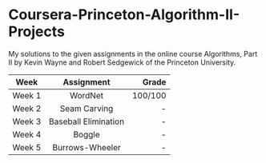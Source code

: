 # Coursera-Princeton-Algorithm-II-Projects
My solutions to the given assignments in the online course Algorithms, Part II by Kevin Wayne and Robert Sedgewick of the Princeton University.

| Week          | Assignment    |Grade  |
| ------------- |:-------------:| -----:|
| Week 1        | WordNet       |100/100| 
| Week 2        | Seam Carving  |   -   | 
| Week 3        | Baseball Elimination     |   -   |
| Week 4        | Boggle      |   -   |
| Week 5        | Burrows-Wheeler      |   -   |
